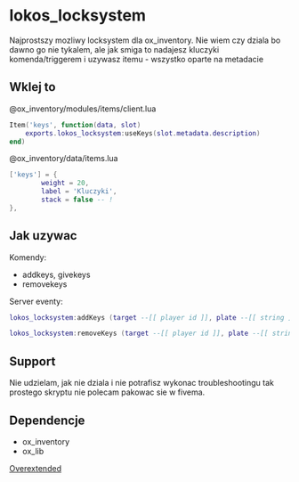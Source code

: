 # lokos_locksystem
Najprostszy mozliwy locksystem dla ox_inventory. Nie wiem czy dziala bo dawno go nie tykalem, ale jak smiga to nadajesz kluczyki komenda/triggerem i uzywasz itemu - wszystko oparte na metadacie

## Wklej to
@ox_inventory/modules/items/client.lua
```lua
Item('keys', function(data, slot)
	exports.lokos_locksystem:useKeys(slot.metadata.description)
end)
```

@ox_inventory/data/items.lua
```lua
['keys'] = {
		weight = 20,
		label = 'Kluczyki',
		stack = false -- !
},
```
## Jak uzywac
Komendy:
- addkeys, givekeys
- removekeys

Server eventy:
```lua
lokos_locksystem:addKeys (target --[[ player id ]], plate --[[ string ]])

lokos_locksystem:removeKeys (target --[[ player id ]], plate --[[ string ]])
```

## Support
Nie udzielam, jak nie dziala i nie potrafisz wykonac troubleshootingu tak prostego skryptu nie polecam pakowac sie w fivema.

## Dependencje
- ox_inventory
- ox_lib 

[Overextended](https://github.com/overextended)
